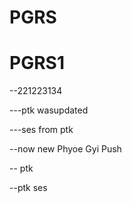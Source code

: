 # PGRS
# PGRS1
--221223134

---ptk wasupdated

---ses from ptk

--now new Phyoe Gyi Push 

-- ptk

--ptk ses
